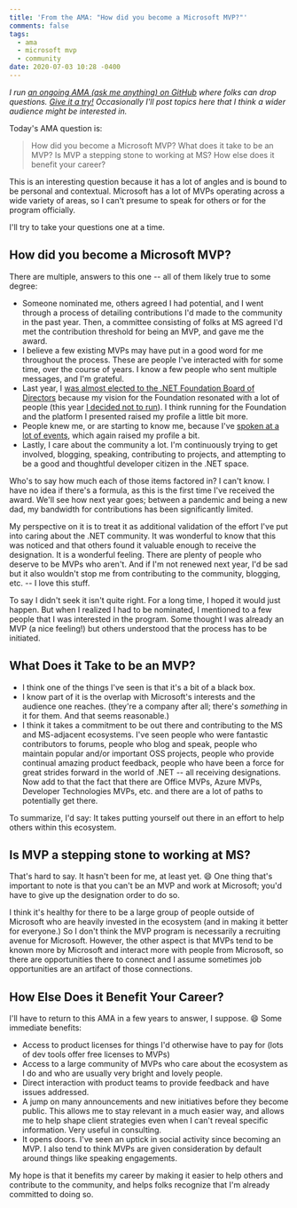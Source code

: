 ```yaml
---
title: 'From the AMA: "How did you become a Microsoft MVP?"'
comments: false
tags:
  - ama
  - microsoft mvp
  - community
date: 2020-07-03 10:28 -0400
---
```

_I run [an ongoing AMA (ask me anything) on GitHub](https://github.com/SeanKilleen/ama) where folks can drop questions. [Give it a try!](https://github.com/SeanKilleen/ama/issues/new) Occasionally I'll post topics here that I think a wider audience might be interested in._

Today's AMA question is:

> How did you become a Microsoft MVP? What does it take to be an MVP? Is MVP a stepping stone to working at MS? How else does it benefit your career?

This is an interesting question because it has a lot of angles and is bound to be personal and contextual. Microsoft has a lot of MVPs operating across a wide variety of areas, so I can't presume to speak for others or for the program officially.

I'll try to take your questions one at a time.

## How did you become a Microsoft MVP?

There are multiple, answers to this one -- all of them likely true to some degree:

* Someone nominated me, others agreed I had potential, and I went through a process of detailing contributions I'd made to the community in the past year. Then, a committee consisting of folks at MS agreed I'd met the contribution threshold for being an MVP, and gave me the award.
* I believe a few existing MVPs may have put in a good word for me throughout the process. These are people I've interacted with for some time, over the course of years. I know a few people who sent multiple messages, and I'm grateful.
* Last year, I [was almost elected to the .NET Foundation Board of Directors](https://seankilleen.com/2019/05/that-time-almost-became-dotnet-fdn-board-member/) because my vision for the Foundation resonated with a lot of people (this year [I decided not to run](https://seankilleen.com/2020/06/thoughts-on-the-net-foundations-revised-election-process/)). I think running for the Foundation and the platform I presented raised my profile a little bit more.
* People knew me, or are starting to know me, because I've [spoken at a lot of events](https://seankilleen.com/Talks/), which again raised my profile a bit.
* Lastly, I care about the community a lot. I'm continuously trying to get involved, blogging, speaking, contributing to projects, and attempting to be a good and thoughtful developer citizen in the .NET space.

Who's to say how much each of those items factored in? I can't know. I have no idea if there's a formula, as this is the first time I've received the award. We'll see how next year goes; between a pandemic and being a new dad, my bandwidth for contributions has been significantly limited.

My perspective on it is to treat it as additional validation of the effort I've put into caring about the .NET community. It was wonderful to know that this was noticed and that others found it valuable enough to receive the designation. It is a wonderful feeling. There are plenty of people who deserve to be MVPs who aren't. And if I'm not renewed next year, I'd be sad but it also wouldn't stop me from contributing to the community, blogging, etc. -- I love this stuff.

To say I didn't seek it isn't quite right. For a long time, I hoped it would just happen. But when I realized I had to be nominated, I mentioned to a few people that I was interested in the program. Some thought I was already an MVP (a nice feeling!) but others understood that the process has to be initiated.

## What Does it Take to be an MVP?

* I think one of the things I've seen is that it's a bit of a black box.
* I know part of it is the overlap with Microsoft's interests and the audience one reaches. (they're a company after all; there's _something_ in it for them. And that seems reasonable.)
* I think it takes a commitment to be out there and contributing to the MS and MS-adjacent ecosystems. I've seen people who were fantastic contributors to forums, people who blog and speak, people who maintain popular and/or important OSS projects, people who provide continual amazing product feedback, people who have been a force for great strides forward in the world of .NET -- all receiving designations. Now add to that the fact that there are Office MVPs, Azure MVPs, Developer Technologies MVPs, etc. and there are a lot of paths to potentially get there.

To summarize, I'd say: It takes putting yourself out there in an effort to help others within this ecosystem.

## Is MVP a stepping stone to working at MS?

That's hard to say. It hasn't been for me, at least yet. 😄 One thing that's important to note is that you can't be an MVP and work at Microsoft; you'd have to give up the designation order to do so.

I think it's healthy for there to be a large group of people outside of Microsoft who are heavily invested in the ecosystem (and in making it better for everyone.) So I don't think the MVP program is necessarily a recruiting avenue for Microsoft. However, the other aspect is that MVPs tend to be known more by Microsoft and interact more with people from Microsoft, so there are opportunities there to connect and I assume sometimes job opportunities are an artifact of those connections.

## How Else Does it Benefit Your Career?

I'll have to return to this AMA in a few years to answer, I suppose. 😄 Some immediate benefits:

* Access to product licenses for things I'd otherwise have to pay for (lots of dev tools offer free licenses to MVPs)
* Access to a large community of MVPs who care about the ecosystem as I do and who are usually very bright and lovely people.
* Direct interaction with product teams to provide feedback and have issues addressed.
* A jump on many announcements and new initiatives before they become public. This allows me to stay relevant in a much easier way, and allows me to help shape client strategies even when I can't reveal specific information. Very useful in consulting.
* It opens doors. I've seen an uptick in social activity since becoming an MVP. I also tend to think MVPs are given consideration by default around things like speaking engagements.

My hope is that it benefits my career by making it easier to help others and contribute to the community, and helps folks recognize that I'm already committed to doing so.

